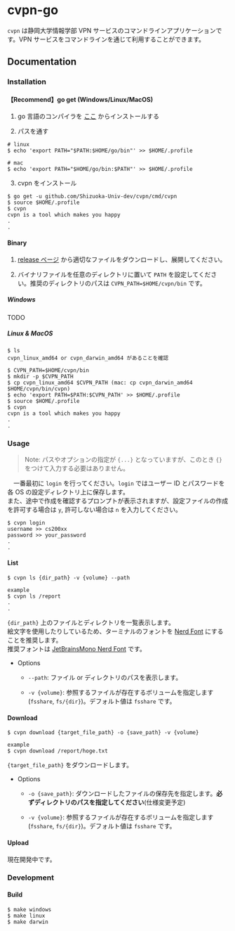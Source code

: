# cvpn-go

 `cvpn` は静岡大学情報学部 VPN サービスのコマンドラインアプリケーションです。VPN サービスをコマンドラインを通じて利用することができます。

## Documentation

### Installation

#### 【Recommend】go get (Windows/Linux/MacOS)

1. go 言語のコンパイラを [ここ](https://golang.org/doc/install) からインストールする

2. パスを通す

```console
# linux
$ echo 'export PATH="$PATH:$HOME/go/bin"' >> $HOME/.profile

# mac
$ echo 'export PATH="$HOME/go/bin:$PATH"' >> $HOME/.profile
```

3. cvpn をインストール

```console
$ go get -u github.com/Shizuoka-Univ-dev/cvpn/cmd/cvpn
$ source $HOME/.profile
$ cvpn
cvpn is a tool which makes you happy
.
.
```

#### Binary

1. [release ページ](https://github.com/szpp-dev-team/cvpn/releases) から適切なファイルをダウンロードし、展開してください。  

2. バイナリファイルを任意のディレクトリに置いて `PATH` を設定してください。推奨のディレクトリのパスは `CVPN_PATH=$HOME/cvpn/bin` です。

##### Windows

TODO

##### Linux & MacOS

```console
$ ls
cvpn_linux_amd64 or cvpn_darwin_amd64 があることを確認

$ CVPN_PATH=$HOME/cvpn/bin
$ mkdir -p $CVPN_PATH
$ cp cvpn_linux_amd64 $CVPN_PATH (mac: cp cvpn_darwin_amd64 $HOME/cvpn/bin/cvpn)
$ echo 'export PATH=$PATH:$CVPN_PATH' >> $HOME/.profile
$ source $HOME/.profile
$ cvpn
cvpn is a tool which makes you happy
.
.
```

### Usage

> Note: パスやオプションの指定が `{...}` となっていますが、このとき `{}` をつけて入力する必要はありません。

　一番最初に `login` を行ってください。`login` ではユーザー ID とパスワードを各 OS の設定ディレクトリ上に保存します。  
また、途中で作成を確認するプロンプトが表示されますが、設定ファイルの作成を許可する場合は `y`, 許可しない場合は `n` を入力してください。

```console
$ cvpn login
username >> cs200xx
password >> your_password
.
.
```

#### List

```console
$ cvpn ls {dir_path} -v {volume} --path

example
$ cvpn ls /report
.
.
```

`{dir_path}` 上のファイルとディレクトリを一覧表示します。  
絵文字を使用したりしているため、ターミナルのフォントを [Nerd Font](https://www.nerdfonts.com/) にすることを推奨します。  
推奨フォントは [JetBrainsMono Nerd Font](https://github.com/ryanoasis/nerd-fonts/releases/download/v2.1.0/JetBrainsMono.zip) です。

+ Options
  
  + `--path`: ファイル or ディレクトリのパスを表示します。  
  
  + `-v {volume}`: 参照するファイルが存在するボリュームを指定します(`fsshare`, `fs/{dir}`)。デフォルト値は `fsshare` です。

#### Download

```console
$ cvpn download {target_file_path} -o {save_path} -v {volume}

example
$ cvpn download /report/hoge.txt
```

`{target_file_path}` をダウンロードします。

+ Options

  + `-o {save_path}`: ダウンロードしたファイルの保存先を指定します。**必ずディレクトリのパスを指定してください**(仕様変更予定)
  
  + `-v {volume}`: 参照するファイルが存在するボリュームを指定します(`fsshare`, `fs/{dir}`)。デフォルト値は `fsshare` です。

#### Upload

現在開発中です。

### Development

#### Build

```console
$ make windows
$ make linux
$ make darwin
```
